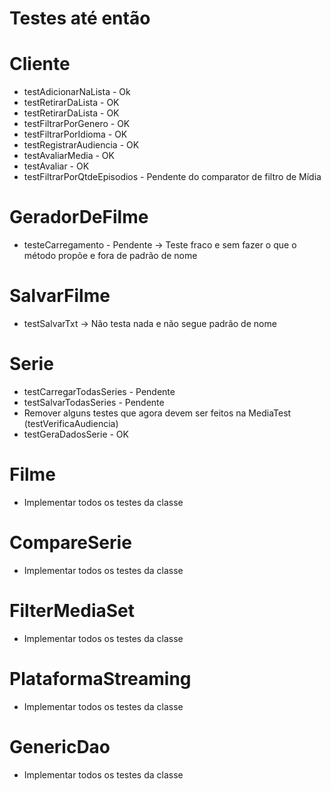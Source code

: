 # Testes até então

# Cliente

- testAdicionarNaLista - Ok
- testRetirarDaLista - OK
- testRetirarDaLista - OK
- testFiltrarPorGenero - OK
- testFiltrarPorIdioma - OK
- testRegistrarAudiencia - OK
- testAvaliarMedia - OK
- testAvaliar - OK
- testFiltrarPorQtdeEpisodios - Pendente do comparator de filtro de Mídia

# GeradorDeFilme

- testeCarregamento - Pendente -> Teste fraco e sem fazer o que o método propõe e fora de padrão de nome

# SalvarFilme
- testSalvarTxt -> Não testa nada e não segue padrão de nome

# Serie
- testCarregarTodasSeries - Pendente
- testSalvarTodasSeries - Pendente
- Remover alguns testes que agora devem ser feitos na MediaTest (testVerificaAudiencia)
- testGeraDadosSerie - OK

# Filme
- Implementar todos os testes da classe

# CompareSerie
- Implementar todos os testes da classe

# FilterMediaSet
- Implementar todos os testes da classe

# PlataformaStreaming
- Implementar todos os testes da classe

# GenericDao
- Implementar todos os testes da classe
